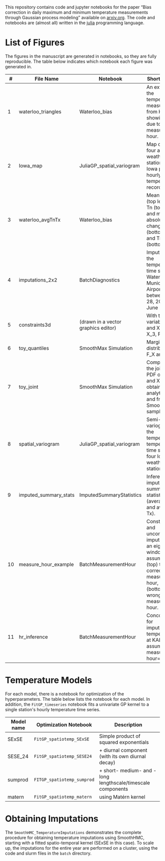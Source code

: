 This repository contains code and jupyter notebooks for the paper “Bias correction in daily maximum and minimum temperature measurements through Gaussian process modeling” available on [arxiv.org](https://arxiv.org/abs/1805.10214).
The code and notebooks are (almost all) written in the [julia](https://julialang.org) programming language.

# List of Figures

The figures in the manuscript are generated in notebooks, so they are fully reproducible.
The table below indicates which notebook each figure was generated in.

| #  | File Name             | Notebook                            | Short Caption                                                                                                                                         |
|----|-----------------------|-------------------------------------|-------------------------------------------------------------------------------------------------------------------------------------------------------|
| 1  | waterloo_triangles    | Waterloo_bias                       | An extract of the temperature measurements from KALO showing bias due to measurement hour.                                                            |
| 2  | Iowa_map              | JuliaGP_spatial_variogram           | Map of the four airport weather stations in Iowa providing hourly temperature records.                                                                |
| 3  | waterloo_avgTnTx      | Waterloo_bias                       | Mean daily Tx (top left) and Tn (top right), and mean absolute daily change in Tx (bottom left) and Tn (bottom right).                                |
| 4  | imputations_2x2       | BatchDiagnostics                    | Imputations of the temperature time series at Waterloo Municipal Airport (KALO) between May 28, 2015 and June 1, 2015.                                |
| 5  | constraints3d         | (drawn in a vector graphics editor) | With three variables X_1, and X_2 and X_3, F_{X                                                                                                       |
| 6  | toy_quantiles         | SmoothMax Simulation                | Marginal distribution of F_X and F_{X                                                                                                                 |
| 7  | toy_joint             | SmoothMax Simulation                | Comparison of the joint joint PDF of X_23 and X_52 obtained analytically and from SmoothHMC samples.                                                  |
| 8  | spatial_variogram     | JuliaGP_spatial_variogram           | Semi-variograms of the temperature temperature time series at four Iowa weather stations.                                                             |
| 9  | imputed_summary_stats | ImputedSummaryStatistics            | Inference from imputations of summary statistics (average Tn and average Tx).                                                                         |
| 10 | measure_hour_example  | BatchMeasurementHour                | Constrained and unconstrained imputations in an eight-day window, assuming (top) the correct measurement hour, and (bottom) a wrong measurement hour. |
| 11 | hr_inference          | BatchMeasurementHour                | Concordance for imputations of temperatures at KALO assuming measurement hour=1,…,24.                                                                 |

# Temperature Models

For each model, there is a notebook for optimization of the hyperparameters.
The table below lists the notebook for each model.
In addition, the `FitGP_timeseries` notebook fits a univariate GP kernel
to a single station's hourly temperature time series.

| Model name | Optimization Notebook      |  Description                                                 |
|------------|----------------------------|--------------------------------------------------------------|
| SExSE      | `FitGP_spatiotemp_SExSE`   |  Simple product of squared exponentials                      |
| SESE_24    | `FitGP_spatiotemp_SESE24`  |  + diurnal component (with its own diurnal decay)            |
| sumprod    | `FITGP_spatiotemp_sumprod` |  + short- medium- and -long lengthscale/timescale components |
| matern     | `FitGP_spatiotemp_matern`  |  using Matérn kernel                                         |

# Obtaining Imputations

The `SmoothHMC_TemperatureImputations` demonstrates the complete procedure 
for obtaining temperature imputations using SmoothHMC, starting with
a fitted spatio-temporal kernel (SExSE in this case).
To scale up, the imputations for the entire year are performed on a cluster,
using the code and slurm files in the `batch` directory.
